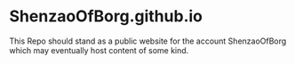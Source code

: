# ShenzaoOfBorg.github.io
This Repo should stand as a public website for the account ShenzaoOfBorg which may eventually host content of some kind.
